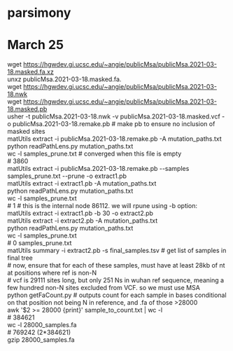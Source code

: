 # parsimony

# March 25  
wget https://hgwdev.gi.ucsc.edu/~angie/publicMsa/publicMsa.2021-03-18.masked.fa.xz  
unxz publicMsa.2021-03-18.masked.fa.  
wget https://hgwdev.gi.ucsc.edu/~angie/publicMsa/publicMsa.2021-03-18.nwk  
wget https://hgwdev.gi.ucsc.edu/~angie/publicMsa/publicMsa.2021-03-18.masked.pb  
usher -t publicMsa.2021-03-18.nwk -v publicMsa.2021-03-18.masked.vcf -o publicMsa.2021-03-18.remake.pb # make pb to ensure no inclusion of masked sites  
matUtils extract -i publicMsa.2021-03-18.remake.pb -A mutation_paths.txt  
python readPathLens.py mutation_paths.txt  
wc -l samples_prune.txt # converged when this file is empty  
&#35; 3860   
matUtils extract -i publicMsa.2021-03-18.remake.pb --samples samples_prune.txt --prune -o extract1.pb  
matUtils extract -i extract1.pb -A mutation_paths.txt  
python readPathLens.py mutation_paths.txt  
wc -l samples_prune.txt  
&#35; 1 # this is the internal node 86112. we will rpune using -b option:  
matUtils extract -i extract1.pb -b 30 -o extract2.pb  
matUtils extract -i extract2.pb -A mutation_paths.txt  
python readPathLens.py mutation_paths.txt  
wc -l samples_prune.txt  
&#35; 0 samples_prune.txt  
matUtils summary -i extract2.pb -s final_samples.tsv # get list of samples in final tree  
&#35; now, ensure that for each of these samples, must have at least 28kb of nt at positions where ref is non-N  
&#35; vcf is 29111 sites long, but only 251 Ns in wuhan ref sequence, meaning a few hundred non-N sites excluded from VCF. so we must use MSA  
python getFaCount.py # outputs count for each sample in bases conditional on that position not being N in reference, and .fa of those >28000  
awk '$2 >= 28000 {print}' sample_to_count.txt  | wc -l  
&#35; 384621  
wc -l 28000_samples.fa  
&#35; 769242 (2*384621)  
gzip 28000_samples.fa

